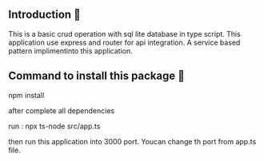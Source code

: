 ## Introduction 👋

This is a basic crud operation with sql lite database in type script. This application use express and router for api integration. A service based pattern implimentinto this application.


## Command to install this package 👋

npm install

after complete all dependencies

run : npx ts-node src/app.ts


then run this application into 3000 port. Youcan change th port from app.ts file.
